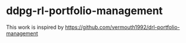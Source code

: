 # ddpg-rl-portfolio-management
This work is inspired by https://github.com/vermouth1992/drl-portfolio-management
